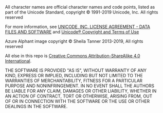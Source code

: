 All character names are official character names and code points, listed as part of the Unicode Standard, copyright © 1991-2019 Unicode, Inc. All rights reserved

For more information, see [UNICODE, INC. LICENSE AGREEMENT - DATA FILES AND SOFTWARE](https://www.unicode.org/license.html) and [Unicode® Copyright and Terms of Use](http://www.unicode.org/copyright.html)

Azure Alphant image copyright © Sheila Tanner 2013-2019, All rights reserved

All else in this repo is [Creative Commons Attribution-ShareAlike 4.0 International](https://creativecommons.org/licenses/by-sa/4.0/).

THE SOFTWARE IS PROVIDED "AS IS", WITHOUT WARRANTY OF ANY KIND, EXPRESS OR IMPLIED, INCLUDING BUT NOT LIMITED TO THE WARRANTIES OF MERCHANTABILITY, FITNESS FOR A PARTICULAR PURPOSE AND NONINFRINGEMENT. IN NO EVENT SHALL THE AUTHORS BE LIABLE FOR ANY CLAIM, DAMAGES OR OTHER LIABILITY, WHETHER IN AN ACTION OF CONTRACT, TORT OR OTHERWISE, ARISING FROM, OUT OF OR IN CONNECTION WITH THE SOFTWARE OR THE USE OR OTHER DEALINGS IN THE SOFTWARE.
